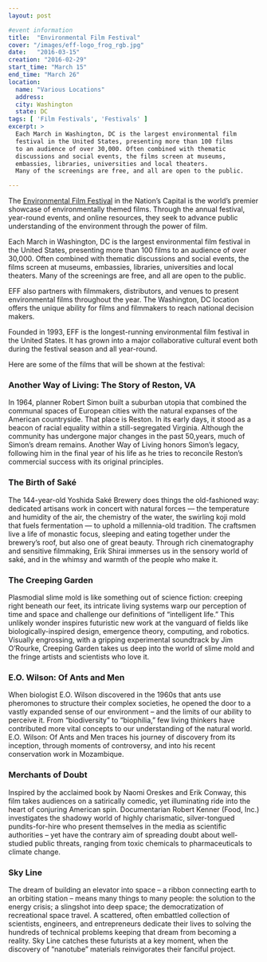 ```yaml
---
layout: post

#event information
title:  "Environmental Film Festival"
cover: "/images/eff-logo_frog_rgb.jpg"
date:   "2016-03-15"
creation: "2016-02-29"
start_time: "March 15"
end_time: "March 26"
location:
  name: "Various Locations"
  address:
  city: Washington
  state: DC
tags: [ 'Film Festivals', 'Festivals' ]
excerpt: >
  Each March in Washington, DC is the largest environmental film 
  festival in the United States, presenting more than 100 films 
  to an audience of over 30,000. Often combined with thematic 
  discussions and social events, the films screen at museums, 
  embassies, libraries, universities and local theaters. 
  Many of the screenings are free, and all are open to the public.

---
```


The [Environmental Film Festival](http://dceff.org/) in the 
Nation’s Capital is the world’s
premier showcase of environmentally themed films. Through the annual
festival, year-round events, and online resources, they seek to
advance public understanding of the environment through the power
of film.

Each March in Washington, DC is the largest environmental film
festival in the United States, presenting more than 100 films
to an audience of over 30,000. Often combined with thematic
discussions and social events, the films screen at museums,
embassies, libraries, universities and local theaters.
Many of the screenings are free, and all are open to the public.

EFF also partners with filmmakers, distributors, and venues to
present environmental films throughout the year. The Washington, DC
location offers the unique ability for films and filmmakers to reach
national decision makers.

Founded in 1993, EFF is the longest-running environmental film
festival in the United States. It has grown into a major
collaborative cultural event both during the festival season and 
all year-round.

Here are some of the films that will be shown at the festival:

### Another Way of Living: The Story of Reston, VA

In 1964, planner Robert Simon built a suburban utopia that combined
the communal spaces of European cities with the natural expanses of
the American countryside.  That place is Reston.  In its early days,
it stood as a beacon of racial equality within a still-segregated
Virginia. Although the community has undergone major changes in the
past 50,years, much of Simon’s dream remains.  Another Way of Living
honors Simon’s legacy, following him in the final year of his life as
he tries to reconcile Reston’s commercial success with its original
principles.

### The Birth of Saké

The 144-year-old Yoshida Saké Brewery does things the old-fashioned
way: dedicated artisans work in concert with natural forces — the
temperature and humidity of the air, the chemistry of the water, the
swirling koji mold that fuels fermentation — to uphold a millennia-old
tradition. The craftsmen live a life of monastic focus, sleeping and
eating together under the brewery’s roof, but also one of great beauty.
Through rich cinematography and sensitive filmmaking, Erik Shirai
immerses us in the sensory world of saké, and in the whimsy and warmth
of the people who make it.

### The Creeping Garden

Plasmodial slime mold is like something out of science fiction:
creeping right beneath our feet, its intricate living systems warp our
perception of time and space and challenge our definitions of
“intelligent life.” This unlikely wonder inspires futuristic new work
at the vanguard of fields like biologically-inspired design,
emergence theory, computing, and robotics. Visually engrossing,
with a gripping experimental soundtrack by Jim O’Rourke, Creeping
Garden takes us deep into the world of slime mold and the fringe
artists and scientists who love it.

### E.O. Wilson: Of Ants and Men

When biologist E.O. Wilson discovered in the 1960s that ants use
pheromones to structure their complex societies, he opened the door
to a vastly expanded sense of our environment – and the limits of our
ability to perceive it. From “biodiversity” to “biophilia,” few
living thinkers have contributed more vital concepts to our
understanding of the natural world. E.O. Wilson: Of Ants and Men
traces his journey of discovery from its inception, through moments
of controversy, and into his recent conservation work in Mozambique.

### Merchants of Doubt

Inspired by the acclaimed book by Naomi Oreskes and Erik Conway,
this film takes audiences on a satirically comedic, yet illuminating
ride into the heart of conjuring American spin. Documentarian Robert
Kenner (Food, Inc.) investigates the shadowy world of highly
charismatic, silver-tongued pundits-for-hire who present themselves
in the media as scientific authorities – yet have the contrary aim of
spreading doubt about well-studied public threats, ranging from toxic
chemicals to pharmaceuticals to climate change.

### Sky Line

The dream of building an elevator into space – a ribbon connecting
earth to an orbiting station – means many things to many people:
the solution to the energy crisis; a slingshot into deep space; the
democratization of recreational space travel. A scattered, often
embattled collection of scientists, engineers, and entrepreneurs
dedicate their lives to solving the hundreds of technical problems
keeping that dream from becoming a reality. Sky Line catches these
futurists at a key moment, when the discovery of “nanotube”
materials reinvigorates their fanciful project.

